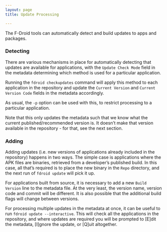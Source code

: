 ```yaml
---
layout: page
title: Update Processing

---
```


The F-Droid tools can automatically detect and build updates to apps
and packages.

### Detecting<a name="Detecting"></a>

There are various mechanisms in place for automatically detecting that
updates are available for applications, with the `Update Check Mode`
field in the metadata determining which method is used for a particular
application.

Running the `fdroid checkupdates` command will apply this method to each
application in the repository and update the `Current Version` and
`Current Version Code` fields in the metadata accordingly.

As usual, the `-p` option can be used with this, to restrict processing
to a particular application.

Note that this only updates the metadata such that we know what the
current published/recommended version is. It doesn’t make that version
available in the repository - for that, see the next section.


### Adding<a name="Adding"></a>

Adding updates (i.e. new versions of applications already included in
the repository) happens in two ways. The simple case is applications
where the APK files are binaries, retrieved from a developer’s published
build. In this case, all that’s required is to place the new binary in
the `Repo` directory, and the next run of `fdroid update` will pick it
up.

For applications built from source, it is necessary to add a new
`Build Version` line to the metadata file. At the very least, the
version name, version code and commit will be different. It is also
possible that the additional build flags will change between versions.

For processing multiple updates in the metadata at once, it can be
useful to run `fdroid update --interactive`. This will check all the
applications in the repository, and where updates are required you will
be prompted to \[E\]dit the metadata, \[I\]gnore the update, or \[Q\]uit
altogether.
